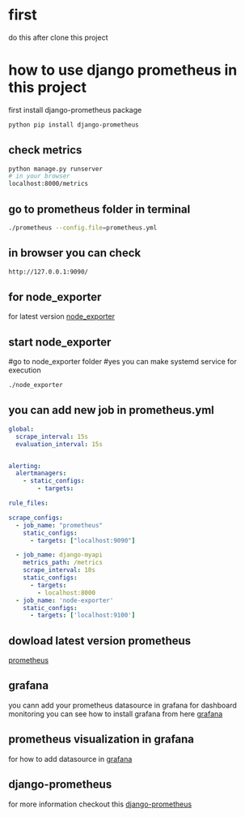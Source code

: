 # first
do this after clone this project 

# how to use django prometheus in this project 
first install django-prometheus package 

```bash 
python pip install django-prometheus
```

## check metrics 
```bash
python manage.py runserver
# in your browser
localhost:8000/metrics
```
##  go to prometheus folder in terminal
```bash
./prometheus --config.file=prometheus.yml
```
## in browser you can check
```bash
http://127.0.0.1:9090/
```

## for node_exporter
for latest version [node_exporter](https://prometheus.io/download/#node_exporter)

## start node_exporter
#go to node_exporter folder
#yes you can make systemd service for execution 
```bash
./node_exporter
```

## you can add new job in prometheus.yml 
```yaml
global:
  scrape_interval: 15s 
  evaluation_interval: 15s 


alerting:
  alertmanagers:
    - static_configs:
        - targets:

rule_files:

scrape_configs:
  - job_name: "prometheus"
    static_configs:
      - targets: ["localhost:9090"]

  - job_name: django-myapi
    metrics_path: /metrics
    scrape_interval: 10s
    static_configs:
      - targets:
        - localhost:8000
  - job_name: 'node-exporter'
    static_configs:
      - targets: ['localhost:9100']
```
## dowload latest version prometheus 
[prometheus](https://prometheus.io/download/)

## grafana 
you cann add your prometheus datasource in grafana for dashboard monitoring 
you can see how to install grafana from here [grafana](https://grafana.com/docs/grafana/latest/installation/)

## prometheus visualization in grafana 
for how to add datasource in [grafana](https://prometheus.io/docs/visualization/grafana/)

## django-prometheus 
for more information checkout this [django-prometheus](https://github.com/korfuri/django-prometheus)




